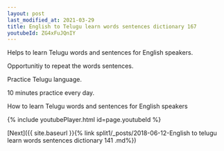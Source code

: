 ```yaml
---
layout: post
last_modified_at: 2021-03-29
title: English to Telugu learn words sentences dictionary 167 
youtubeId: ZG4xFuJQnIY
---
```

 
 
Helps to learn Telugu words and sentences for English speakers.

Opportunitiy to repeat the words sentences. 

Practice Telugu language. 
 
10 minutes practice every day. 
 
How to learn Telugu words and sentences for English speakers 
 
{% include youtubePlayer.html id=page.youtubeId %}
 
 
[Next]({{ site.baseurl }}{% link  split1/_posts/2018-06-12-English to telugu learn words sentences dictionary 141 .md%})
 
